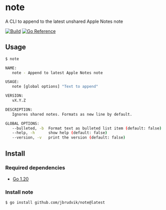 # note

A CLI to append to the latest unshared Apple Notes note

[![Build](https://github.com/jbrudvik/note/actions/workflows/build.yml/badge.svg)](https://github.com/jbrudvik/note/actions/workflows/build.yml) [![Go Reference](https://pkg.go.dev/badge/github.com/jbrudvik/note.svg)](https://pkg.go.dev/github.com/jbrudvik/note)

## Usage

```sh
$ note

NAME:
   note - Append to latest Apple Notes note

USAGE:
   note [global options] "Text to append"

VERSION:
   vX.Y.Z

DESCRIPTION:
   Ignores shared notes. Formats as new line by default.

GLOBAL OPTIONS:
   --bulleted, -b  Format text as bulleted list item (default: false)
   --help, -h      show help (default: false)
   --version, -v   print the version (default: false)
```

## Install

### Required dependencies

- [Go 1.20](https://go.dev/doc/install)

### Install note

```sh
$ go install github.com/jbrudvik/note@latest
```
